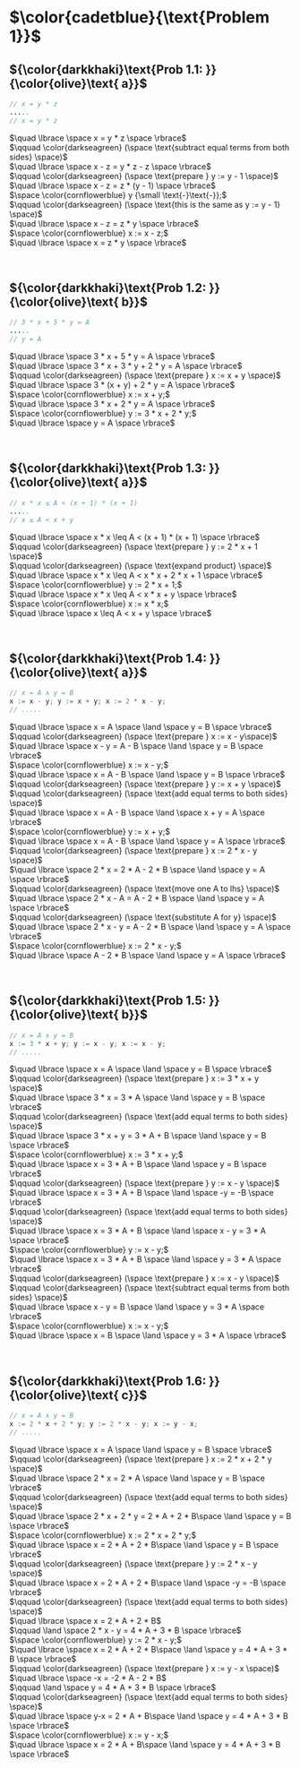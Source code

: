 # $\color{cadetblue}{\text{Problem 1}}$

## ${\color{darkkhaki}\text{Prob 1.1: }}{\color{olive}\text{ a}}$

```java
// x = y * z
.....
// x = y * z 
```

$\quad \lbrace \space x = y * z \space \rbrace$  
$\qquad \color{darkseagreen} (\space \text{subtract equal terms from both sides} \space)$  
$\quad \lbrace \space x - z = y * z - z \space \rbrace$  
$\qquad \color{darkseagreen} (\space \text{prepare } y := y - 1 \space)$  
$\quad \lbrace \space x - z = z * (y - 1) \space \rbrace$  
$\space \color{cornflowerblue} y {\small \text{-}\text{-}};$  
$\qquad \color{darkseagreen} (\space \text{this is the same as y := y - 1} \space)$  
$\quad \lbrace \space x - z = z * y \space \rbrace$  
$\space \color{cornflowerblue} x := x - z;$  
$\quad \lbrace \space x = z * y \space \rbrace$  

&nbsp;

## ${\color{darkkhaki}\text{Prob 1.2: }}{\color{olive}\text{ b}}$

```java
// 3 * x + 5 * y = A
.....
// y = A 
```

$\quad \lbrace \space 3 * x + 5 * y = A \space \rbrace$  
$\quad \lbrace \space 3 * x + 3 * y + 2 * y = A \space \rbrace$  
$\qquad \color{darkseagreen} (\space \text{prepare } x := x + y \space)$  
$\quad \lbrace \space 3 * (x + y) + 2 * y = A \space \rbrace$  
$\space \color{cornflowerblue} x := x + y;$  
$\quad \lbrace \space 3 * x + 2 * y = A \space \rbrace$  
$\space \color{cornflowerblue} y := 3 * x + 2 * y;$  
$\quad \lbrace \space y = A \space \rbrace$

&nbsp;

## ${\color{darkkhaki}\text{Prob 1.3: }}{\color{olive}\text{ a}}$

```java
// x * x ≤ A < (x + 1) * (x + 1)
.....
// x ≤ A < x + y
```

$\quad \lbrace \space x * x \leq A < (x + 1) * (x + 1) \space \rbrace$  
$\qquad \color{darkseagreen} (\space \text{prepare } y := 2 * x + 1 \space)$  
$\qquad \color{darkseagreen} (\space \text{expand product} \space)$  
$\quad \lbrace \space x * x \leq A < x * x + 2 * x + 1 \space \rbrace$  
$\space \color{cornflowerblue} y := 2 * x + 1;$  
$\quad \lbrace \space x * x \leq A < x * x + y \space \rbrace$  
$\space \color{cornflowerblue} x := x * x;$  
$\quad \lbrace \space x \leq A < x + y \space \rbrace$  

&nbsp;

## ${\color{darkkhaki}\text{Prob 1.4: }}{\color{olive}\text{ a}}$

```java
// x = A ∧ y = B
x := x - y; y := x + y; x := 2 * x - y;
// .....
```

$\quad \lbrace \space x = A \space \land \space y = B \space \rbrace$  
$\qquad \color{darkseagreen} (\space \text{prepare } x := x - y\space)$  
$\quad \lbrace \space x - y = A - B \space \land \space y = B \space \rbrace$  
$\space \color{cornflowerblue} x := x - y;$  
$\quad \lbrace \space x = A - B \space \land \space y = B \space \rbrace$  
$\qquad \color{darkseagreen} (\space \text{prepare } y := x + y \space)$  
$\qquad \color{darkseagreen} (\space \text{add equal terms to both sides} \space)$  
$\quad \lbrace \space x = A - B \space \land \space x + y = A \space \rbrace$  
$\space \color{cornflowerblue} y := x + y;$  
$\quad \lbrace \space x = A - B \space \land \space y = A \space \rbrace$  
$\qquad \color{darkseagreen} (\space \text{prepare } x := 2 * x - y \space)$  
$\quad \lbrace \space 2 * x = 2 * A - 2 * B \space \land \space y = A \space \rbrace$  
$\qquad \color{darkseagreen} (\space \text{move one A to lhs} \space)$  
$\quad \lbrace \space 2 * x - A = A - 2 * B \space \land \space y = A \space \rbrace$  
$\qquad \color{darkseagreen} (\space \text{substitute A for y} \space)$  
$\quad \lbrace \space 2 * x - y = A - 2 * B \space \land \space y = A \space \rbrace$  
$\space \color{cornflowerblue} x := 2 * x - y;$  
$\quad \lbrace \space A - 2 * B \space \land \space y = A \space \rbrace$

&nbsp;

## ${\color{darkkhaki}\text{Prob 1.5: }}{\color{olive}\text{ b}}$

```java
// x = A ∧ y = B 
x := 3 * x + y; y := x - y; x := x - y;
// .....
```

$\quad \lbrace \space x = A \space \land \space y = B \space \rbrace$  
$\qquad \color{darkseagreen} (\space \text{prepare } x := 3 * x + y \space)$  
$\quad \lbrace \space 3 * x = 3 * A \space \land \space y = B \space \rbrace$  
$\qquad \color{darkseagreen} (\space \text{add equal terms to both sides} \space)$  
$\quad \lbrace \space 3 * x + y = 3 * A + B \space \land \space y = B \space \rbrace$  
$\space \color{cornflowerblue} x := 3 * x + y;$  
$\quad \lbrace \space x = 3 * A + B \space \land \space y = B \space \rbrace$  
$\qquad \color{darkseagreen} (\space \text{prepare } y := x - y \space)$  
$\quad \lbrace \space x = 3 * A + B \space \land \space -y = -B \space \rbrace$  
$\qquad \color{darkseagreen} (\space \text{add equal terms to both sides} \space)$  
$\quad \lbrace \space x = 3 * A + B \space \land \space x - y = 3 * A \space \rbrace$  
$\space \color{cornflowerblue} y := x - y;$  
$\quad \lbrace \space x = 3 * A + B \space \land \space y = 3 * A \space \rbrace$  
$\qquad \color{darkseagreen} (\space \text{prepare } x := x - y \space)$  
$\qquad \color{darkseagreen} (\space \text{subtract equal terms from both sides} \space)$  
$\quad \lbrace \space x - y = B \space \land \space y = 3 * A \space \rbrace$  
$\space \color{cornflowerblue} x := x - y;$  
$\quad \lbrace \space x = B \space \land \space y = 3 * A \space \rbrace$  

&nbsp;

## ${\color{darkkhaki}\text{Prob 1.6: }}{\color{olive}\text{ c}}$

```java
// x = A ∧ y = B
x := 2 * x + 2 * y; y := 2 * x - y; x := y - x;
// .....
```

$\quad \lbrace \space x = A \space \land \space y = B \space \rbrace$  
$\qquad \color{darkseagreen} (\space \text{prepare } x := 2 * x + 2 * y \space)$  
$\quad \lbrace \space 2 * x = 2 * A \space \land \space y = B \space \rbrace$  
$\qquad \color{darkseagreen} (\space \text{add equal terms to both sides} \space)$  
$\quad \lbrace \space 2 * x + 2 * y = 2 * A + 2 * B\space \land \space y = B \space \rbrace$  
$\space \color{cornflowerblue} x := 2 * x + 2 * y;$  
$\quad \lbrace \space x = 2 * A + 2 * B\space \land \space y = B \space \rbrace$  
$\qquad \color{darkseagreen} (\space \text{prepare } y := 2 * x - y \space)$  
$\quad \lbrace \space x = 2 * A + 2 * B\space \land \space -y = -B \space \rbrace$  
$\qquad \color{darkseagreen} (\space \text{add equal terms to both sides} \space)$  
$\quad \lbrace \space x = 2 * A + 2 * B$  
$\qquad \land \space 2 * x - y = 4 * A + 3 * B \space \rbrace$  
$\space \color{cornflowerblue} y := 2 * x - y;$  
$\quad \lbrace \space x = 2 * A + 2 * B\space \land \space y = 4 * A + 3 * B \space \rbrace$  
$\qquad \color{darkseagreen} (\space \text{prepare } x := y - x \space)$  
$\quad \lbrace \space -x = -2 * A - 2 * B$  
$\qquad \land \space y = 4 * A + 3 * B \space \rbrace$  
$\qquad \color{darkseagreen} (\space \text{add equal terms to both sides} \space)$  
$\quad \lbrace \space y-x = 2 * A + B\space \land \space y = 4 * A + 3 * B \space \rbrace$  
$\space \color{cornflowerblue} x := y - x;$  
$\quad \lbrace \space x = 2 * A + B\space \land \space y = 4 * A + 3 * B \space \rbrace$  

&nbsp;
